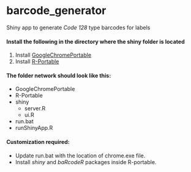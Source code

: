 # barcode_generator
Shiny app to generate _Code 128_ type barcodes for labels

#### Install the following in the directory where the shiny folder is located
1. Install [GoogleChromePortable](https://portableapps.com/apps/internet/google_chrome_portable)
2. Install [R-Portable](https://sourceforge.net/projects/rportable/)

#### The folder network should look like this:
+ GoogleChromePortable
+ R-Portable
+ shiny
    - server.R
    - ui.R
+ run.bat
+ runShinyApp.R

#### Customization required:
- Update run.bat with the location of chrome.exe file.
- Install _shiny_ and _baRcodeR_ packages inside R-portable.
